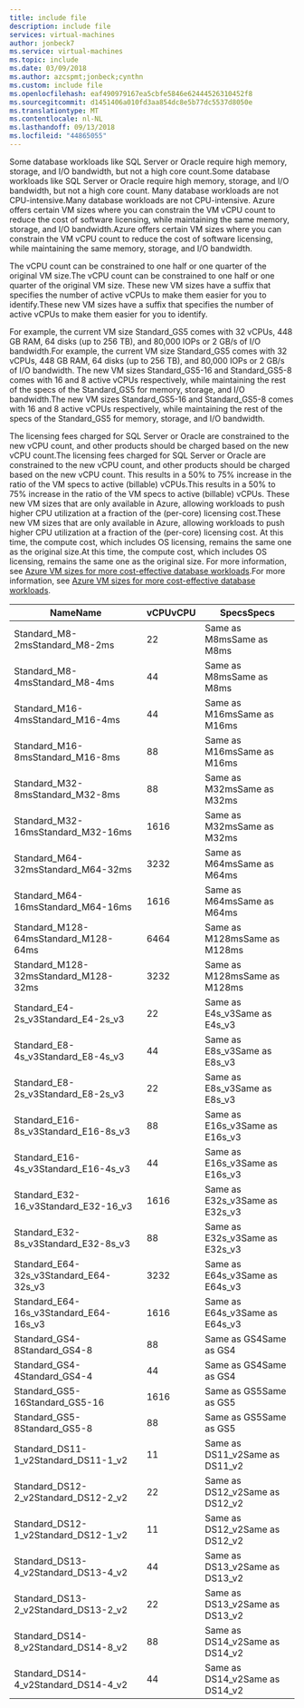 ```yaml
---
title: include file
description: include file
services: virtual-machines
author: jonbeck7
ms.service: virtual-machines
ms.topic: include
ms.date: 03/09/2018
ms.author: azcspmt;jonbeck;cynthn
ms.custom: include file
ms.openlocfilehash: eaf490979167ea5cbfe5846e62444526310452f8
ms.sourcegitcommit: d1451406a010fd3aa854dc8e5b77dc5537d8050e
ms.translationtype: MT
ms.contentlocale: nl-NL
ms.lasthandoff: 09/13/2018
ms.locfileid: "44865055"
---
```

<span data-ttu-id="597ab-103">Some database workloads like SQL Server or Oracle require high memory, storage, and I/O bandwidth, but not a high core count.</span><span class="sxs-lookup"><span data-stu-id="597ab-103">Some database workloads like SQL Server or Oracle require high memory, storage, and I/O bandwidth, but not a high core count.</span></span> <span data-ttu-id="597ab-104">Many database workloads are not CPU-intensive.</span><span class="sxs-lookup"><span data-stu-id="597ab-104">Many database workloads are not CPU-intensive.</span></span> <span data-ttu-id="597ab-105">Azure offers certain VM sizes where you can constrain the VM vCPU count to reduce the cost of software licensing, while maintaining the same memory, storage, and I/O bandwidth.</span><span class="sxs-lookup"><span data-stu-id="597ab-105">Azure offers certain VM sizes where you can constrain the VM vCPU count to reduce the cost of software licensing, while maintaining the same memory, storage, and I/O bandwidth.</span></span>

<span data-ttu-id="597ab-106">The vCPU count can be  constrained to one half or one quarter of the original VM size.</span><span class="sxs-lookup"><span data-stu-id="597ab-106">The vCPU count can be  constrained to one half or one quarter of the original VM size.</span></span> <span data-ttu-id="597ab-107">These new VM sizes have a suffix that specifies the number of active vCPUs to make them easier for you to identify.</span><span class="sxs-lookup"><span data-stu-id="597ab-107">These new VM sizes have a suffix that specifies the number of active vCPUs to make them easier for you to identify.</span></span>

<span data-ttu-id="597ab-108">For example, the current VM size Standard_GS5 comes with 32 vCPUs, 448 GB RAM, 64 disks (up to 256 TB), and 80,000 IOPs or 2 GB/s of I/O bandwidth.</span><span class="sxs-lookup"><span data-stu-id="597ab-108">For example, the current VM size Standard_GS5 comes with 32 vCPUs, 448 GB RAM, 64 disks (up to 256 TB), and 80,000 IOPs or 2 GB/s of I/O bandwidth.</span></span> <span data-ttu-id="597ab-109">The new VM sizes Standard_GS5-16 and Standard_GS5-8 comes with 16 and 8 active vCPUs respectively, while maintaining the rest of the specs of the Standard_GS5 for memory, storage, and I/O bandwidth.</span><span class="sxs-lookup"><span data-stu-id="597ab-109">The new VM sizes Standard_GS5-16 and Standard_GS5-8 comes with 16 and 8 active vCPUs respectively, while maintaining the rest of the specs of the Standard_GS5 for memory, storage, and I/O bandwidth.</span></span>

<span data-ttu-id="597ab-110">The licensing fees charged for SQL Server or Oracle are constrained to the new vCPU count, and other products should be charged based on the new vCPU count.</span><span class="sxs-lookup"><span data-stu-id="597ab-110">The licensing fees charged for SQL Server or Oracle are constrained to the new vCPU count, and other products should be charged based on the new vCPU count.</span></span> <span data-ttu-id="597ab-111">This results in a 50% to 75% increase in the ratio of the VM specs to active (billable) vCPUs.</span><span class="sxs-lookup"><span data-stu-id="597ab-111">This results in a 50% to 75% increase in the ratio of the VM specs to active (billable) vCPUs.</span></span> <span data-ttu-id="597ab-112">These new VM sizes that are only available in Azure, allowing workloads to push higher CPU utilization at a fraction of the (per-core) licensing cost.</span><span class="sxs-lookup"><span data-stu-id="597ab-112">These new VM sizes that are only available in Azure, allowing workloads to push higher CPU utilization at a fraction of the (per-core) licensing cost.</span></span> <span data-ttu-id="597ab-113">At this time, the compute cost, which includes OS licensing, remains the same one as the original size.</span><span class="sxs-lookup"><span data-stu-id="597ab-113">At this time, the compute cost, which includes OS licensing, remains the same one as the original size.</span></span> <span data-ttu-id="597ab-114">For more information, see [Azure VM sizes for more cost-effective database workloads](https://azure.microsoft.com/blog/announcing-new-azure-vm-sizes-for-more-cost-effective-database-workloads/).</span><span class="sxs-lookup"><span data-stu-id="597ab-114">For more information, see [Azure VM sizes for more cost-effective database workloads](https://azure.microsoft.com/blog/announcing-new-azure-vm-sizes-for-more-cost-effective-database-workloads/).</span></span>


| <span data-ttu-id="597ab-115">Name</span><span class="sxs-lookup"><span data-stu-id="597ab-115">Name</span></span>                | <span data-ttu-id="597ab-116">vCPU</span><span class="sxs-lookup"><span data-stu-id="597ab-116">vCPU</span></span> | <span data-ttu-id="597ab-117">Specs</span><span class="sxs-lookup"><span data-stu-id="597ab-117">Specs</span></span>           |
|---------------------|------|-----------------|
| <span data-ttu-id="597ab-118">Standard_M8-2ms</span><span class="sxs-lookup"><span data-stu-id="597ab-118">Standard_M8-2ms</span></span>     | <span data-ttu-id="597ab-119">2</span><span class="sxs-lookup"><span data-stu-id="597ab-119">2</span></span>    | <span data-ttu-id="597ab-120">Same as M8ms</span><span class="sxs-lookup"><span data-stu-id="597ab-120">Same as M8ms</span></span>    |
| <span data-ttu-id="597ab-121">Standard_M8-4ms</span><span class="sxs-lookup"><span data-stu-id="597ab-121">Standard_M8-4ms</span></span>     | <span data-ttu-id="597ab-122">4</span><span class="sxs-lookup"><span data-stu-id="597ab-122">4</span></span>    | <span data-ttu-id="597ab-123">Same as M8ms</span><span class="sxs-lookup"><span data-stu-id="597ab-123">Same as M8ms</span></span>    |
| <span data-ttu-id="597ab-124">Standard_M16-4ms</span><span class="sxs-lookup"><span data-stu-id="597ab-124">Standard_M16-4ms</span></span>    | <span data-ttu-id="597ab-125">4</span><span class="sxs-lookup"><span data-stu-id="597ab-125">4</span></span>    | <span data-ttu-id="597ab-126">Same as M16ms</span><span class="sxs-lookup"><span data-stu-id="597ab-126">Same as M16ms</span></span>   |
| <span data-ttu-id="597ab-127">Standard_M16-8ms</span><span class="sxs-lookup"><span data-stu-id="597ab-127">Standard_M16-8ms</span></span>    | <span data-ttu-id="597ab-128">8</span><span class="sxs-lookup"><span data-stu-id="597ab-128">8</span></span>    | <span data-ttu-id="597ab-129">Same as M16ms</span><span class="sxs-lookup"><span data-stu-id="597ab-129">Same as M16ms</span></span>   |
| <span data-ttu-id="597ab-130">Standard_M32-8ms</span><span class="sxs-lookup"><span data-stu-id="597ab-130">Standard_M32-8ms</span></span>    | <span data-ttu-id="597ab-131">8</span><span class="sxs-lookup"><span data-stu-id="597ab-131">8</span></span>    | <span data-ttu-id="597ab-132">Same as M32ms</span><span class="sxs-lookup"><span data-stu-id="597ab-132">Same as M32ms</span></span>   |
| <span data-ttu-id="597ab-133">Standard_M32-16ms</span><span class="sxs-lookup"><span data-stu-id="597ab-133">Standard_M32-16ms</span></span>   | <span data-ttu-id="597ab-134">16</span><span class="sxs-lookup"><span data-stu-id="597ab-134">16</span></span>   | <span data-ttu-id="597ab-135">Same as M32ms</span><span class="sxs-lookup"><span data-stu-id="597ab-135">Same as M32ms</span></span>   |
| <span data-ttu-id="597ab-136">Standard_M64-32ms</span><span class="sxs-lookup"><span data-stu-id="597ab-136">Standard_M64-32ms</span></span>   | <span data-ttu-id="597ab-137">32</span><span class="sxs-lookup"><span data-stu-id="597ab-137">32</span></span>   | <span data-ttu-id="597ab-138">Same as M64ms</span><span class="sxs-lookup"><span data-stu-id="597ab-138">Same as M64ms</span></span>   |
| <span data-ttu-id="597ab-139">Standard_M64-16ms</span><span class="sxs-lookup"><span data-stu-id="597ab-139">Standard_M64-16ms</span></span>   | <span data-ttu-id="597ab-140">16</span><span class="sxs-lookup"><span data-stu-id="597ab-140">16</span></span>   | <span data-ttu-id="597ab-141">Same as M64ms</span><span class="sxs-lookup"><span data-stu-id="597ab-141">Same as M64ms</span></span>   |
| <span data-ttu-id="597ab-142">Standard_M128-64ms</span><span class="sxs-lookup"><span data-stu-id="597ab-142">Standard_M128-64ms</span></span>  | <span data-ttu-id="597ab-143">64</span><span class="sxs-lookup"><span data-stu-id="597ab-143">64</span></span>   | <span data-ttu-id="597ab-144">Same as M128ms</span><span class="sxs-lookup"><span data-stu-id="597ab-144">Same as M128ms</span></span>  |
| <span data-ttu-id="597ab-145">Standard_M128-32ms</span><span class="sxs-lookup"><span data-stu-id="597ab-145">Standard_M128-32ms</span></span>  | <span data-ttu-id="597ab-146">32</span><span class="sxs-lookup"><span data-stu-id="597ab-146">32</span></span>   | <span data-ttu-id="597ab-147">Same as M128ms</span><span class="sxs-lookup"><span data-stu-id="597ab-147">Same as M128ms</span></span>  |
| <span data-ttu-id="597ab-148">Standard_E4-2s_v3</span><span class="sxs-lookup"><span data-stu-id="597ab-148">Standard_E4-2s_v3</span></span>   | <span data-ttu-id="597ab-149">2</span><span class="sxs-lookup"><span data-stu-id="597ab-149">2</span></span>    | <span data-ttu-id="597ab-150">Same as E4s_v3</span><span class="sxs-lookup"><span data-stu-id="597ab-150">Same as E4s_v3</span></span>  |
| <span data-ttu-id="597ab-151">Standard_E8-4s_v3</span><span class="sxs-lookup"><span data-stu-id="597ab-151">Standard_E8-4s_v3</span></span>   | <span data-ttu-id="597ab-152">4</span><span class="sxs-lookup"><span data-stu-id="597ab-152">4</span></span>    | <span data-ttu-id="597ab-153">Same as E8s_v3</span><span class="sxs-lookup"><span data-stu-id="597ab-153">Same as E8s_v3</span></span>  |
| <span data-ttu-id="597ab-154">Standard_E8-2s_v3</span><span class="sxs-lookup"><span data-stu-id="597ab-154">Standard_E8-2s_v3</span></span>   | <span data-ttu-id="597ab-155">2</span><span class="sxs-lookup"><span data-stu-id="597ab-155">2</span></span>    | <span data-ttu-id="597ab-156">Same as E8s_v3</span><span class="sxs-lookup"><span data-stu-id="597ab-156">Same as E8s_v3</span></span>  |
| <span data-ttu-id="597ab-157">Standard_E16-8s_v3</span><span class="sxs-lookup"><span data-stu-id="597ab-157">Standard_E16-8s_v3</span></span>  | <span data-ttu-id="597ab-158">8</span><span class="sxs-lookup"><span data-stu-id="597ab-158">8</span></span>    | <span data-ttu-id="597ab-159">Same as E16s_v3</span><span class="sxs-lookup"><span data-stu-id="597ab-159">Same as E16s_v3</span></span> |
| <span data-ttu-id="597ab-160">Standard_E16-4s_v3</span><span class="sxs-lookup"><span data-stu-id="597ab-160">Standard_E16-4s_v3</span></span>  | <span data-ttu-id="597ab-161">4</span><span class="sxs-lookup"><span data-stu-id="597ab-161">4</span></span>    | <span data-ttu-id="597ab-162">Same as E16s_v3</span><span class="sxs-lookup"><span data-stu-id="597ab-162">Same as E16s_v3</span></span> |
| <span data-ttu-id="597ab-163">Standard_E32-16_v3</span><span class="sxs-lookup"><span data-stu-id="597ab-163">Standard_E32-16_v3</span></span>  | <span data-ttu-id="597ab-164">16</span><span class="sxs-lookup"><span data-stu-id="597ab-164">16</span></span>   | <span data-ttu-id="597ab-165">Same as E32s_v3</span><span class="sxs-lookup"><span data-stu-id="597ab-165">Same as E32s_v3</span></span> |
| <span data-ttu-id="597ab-166">Standard_E32-8s_v3</span><span class="sxs-lookup"><span data-stu-id="597ab-166">Standard_E32-8s_v3</span></span>  | <span data-ttu-id="597ab-167">8</span><span class="sxs-lookup"><span data-stu-id="597ab-167">8</span></span>    | <span data-ttu-id="597ab-168">Same as E32s_v3</span><span class="sxs-lookup"><span data-stu-id="597ab-168">Same as E32s_v3</span></span> |
| <span data-ttu-id="597ab-169">Standard_E64-32s_v3</span><span class="sxs-lookup"><span data-stu-id="597ab-169">Standard_E64-32s_v3</span></span> | <span data-ttu-id="597ab-170">32</span><span class="sxs-lookup"><span data-stu-id="597ab-170">32</span></span>   | <span data-ttu-id="597ab-171">Same as E64s_v3</span><span class="sxs-lookup"><span data-stu-id="597ab-171">Same as E64s_v3</span></span> |
| <span data-ttu-id="597ab-172">Standard_E64-16s_v3</span><span class="sxs-lookup"><span data-stu-id="597ab-172">Standard_E64-16s_v3</span></span> | <span data-ttu-id="597ab-173">16</span><span class="sxs-lookup"><span data-stu-id="597ab-173">16</span></span>   | <span data-ttu-id="597ab-174">Same as E64s_v3</span><span class="sxs-lookup"><span data-stu-id="597ab-174">Same as E64s_v3</span></span> |
| <span data-ttu-id="597ab-175">Standard_GS4-8</span><span class="sxs-lookup"><span data-stu-id="597ab-175">Standard_GS4-8</span></span>      | <span data-ttu-id="597ab-176">8</span><span class="sxs-lookup"><span data-stu-id="597ab-176">8</span></span>    | <span data-ttu-id="597ab-177">Same as GS4</span><span class="sxs-lookup"><span data-stu-id="597ab-177">Same as GS4</span></span>     |
| <span data-ttu-id="597ab-178">Standard_GS4-4</span><span class="sxs-lookup"><span data-stu-id="597ab-178">Standard_GS4-4</span></span>      | <span data-ttu-id="597ab-179">4</span><span class="sxs-lookup"><span data-stu-id="597ab-179">4</span></span>    | <span data-ttu-id="597ab-180">Same as GS4</span><span class="sxs-lookup"><span data-stu-id="597ab-180">Same as GS4</span></span>     |
| <span data-ttu-id="597ab-181">Standard_GS5-16</span><span class="sxs-lookup"><span data-stu-id="597ab-181">Standard_GS5-16</span></span>     | <span data-ttu-id="597ab-182">16</span><span class="sxs-lookup"><span data-stu-id="597ab-182">16</span></span>   | <span data-ttu-id="597ab-183">Same as GS5</span><span class="sxs-lookup"><span data-stu-id="597ab-183">Same as GS5</span></span>     |
| <span data-ttu-id="597ab-184">Standard_GS5-8</span><span class="sxs-lookup"><span data-stu-id="597ab-184">Standard_GS5-8</span></span>      | <span data-ttu-id="597ab-185">8</span><span class="sxs-lookup"><span data-stu-id="597ab-185">8</span></span>    | <span data-ttu-id="597ab-186">Same as GS5</span><span class="sxs-lookup"><span data-stu-id="597ab-186">Same as GS5</span></span>     |
| <span data-ttu-id="597ab-187">Standard_DS11-1_v2</span><span class="sxs-lookup"><span data-stu-id="597ab-187">Standard_DS11-1_v2</span></span>  | <span data-ttu-id="597ab-188">1</span><span class="sxs-lookup"><span data-stu-id="597ab-188">1</span></span>    | <span data-ttu-id="597ab-189">Same as DS11_v2</span><span class="sxs-lookup"><span data-stu-id="597ab-189">Same as DS11_v2</span></span> |
| <span data-ttu-id="597ab-190">Standard_DS12-2_v2</span><span class="sxs-lookup"><span data-stu-id="597ab-190">Standard_DS12-2_v2</span></span>  | <span data-ttu-id="597ab-191">2</span><span class="sxs-lookup"><span data-stu-id="597ab-191">2</span></span>    | <span data-ttu-id="597ab-192">Same as DS12_v2</span><span class="sxs-lookup"><span data-stu-id="597ab-192">Same as DS12_v2</span></span> |
| <span data-ttu-id="597ab-193">Standard_DS12-1_v2</span><span class="sxs-lookup"><span data-stu-id="597ab-193">Standard_DS12-1_v2</span></span>  | <span data-ttu-id="597ab-194">1</span><span class="sxs-lookup"><span data-stu-id="597ab-194">1</span></span>    | <span data-ttu-id="597ab-195">Same as DS12_v2</span><span class="sxs-lookup"><span data-stu-id="597ab-195">Same as DS12_v2</span></span> |
| <span data-ttu-id="597ab-196">Standard_DS13-4_v2</span><span class="sxs-lookup"><span data-stu-id="597ab-196">Standard_DS13-4_v2</span></span>  | <span data-ttu-id="597ab-197">4</span><span class="sxs-lookup"><span data-stu-id="597ab-197">4</span></span>    | <span data-ttu-id="597ab-198">Same as DS13_v2</span><span class="sxs-lookup"><span data-stu-id="597ab-198">Same as DS13_v2</span></span> |
| <span data-ttu-id="597ab-199">Standard_DS13-2_v2</span><span class="sxs-lookup"><span data-stu-id="597ab-199">Standard_DS13-2_v2</span></span>  | <span data-ttu-id="597ab-200">2</span><span class="sxs-lookup"><span data-stu-id="597ab-200">2</span></span>    | <span data-ttu-id="597ab-201">Same as DS13_v2</span><span class="sxs-lookup"><span data-stu-id="597ab-201">Same as DS13_v2</span></span> |
| <span data-ttu-id="597ab-202">Standard_DS14-8_v2</span><span class="sxs-lookup"><span data-stu-id="597ab-202">Standard_DS14-8_v2</span></span>  | <span data-ttu-id="597ab-203">8</span><span class="sxs-lookup"><span data-stu-id="597ab-203">8</span></span>    | <span data-ttu-id="597ab-204">Same as DS14_v2</span><span class="sxs-lookup"><span data-stu-id="597ab-204">Same as DS14_v2</span></span> |
| <span data-ttu-id="597ab-205">Standard_DS14-4_v2</span><span class="sxs-lookup"><span data-stu-id="597ab-205">Standard_DS14-4_v2</span></span>  | <span data-ttu-id="597ab-206">4</span><span class="sxs-lookup"><span data-stu-id="597ab-206">4</span></span>    | <span data-ttu-id="597ab-207">Same as DS14_v2</span><span class="sxs-lookup"><span data-stu-id="597ab-207">Same as DS14_v2</span></span> |
